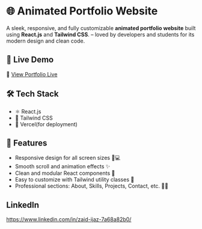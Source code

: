 # 🌐 Animated Portfolio Website

A sleek, responsive, and fully customizable **animated portfolio website** built using **React.js** and **Tailwind CSS**. – loved by developers and students for its modern design and clean code.

## 🚀 Live Demo

🔗 [View Portfolio Live](https://zaidijaz.netlify.app/)

## 🛠️ Tech Stack

- ⚛️ React.js
- 🎨 Tailwind CSS
- 💾 Vercel(for deployment)

## 📁 Features

- Responsive design for all screen sizes 📱💻
- Smooth scroll and animation effects ✨
- Clean and modular React components 🧩
- Easy to customize with Tailwind utility classes 🎯
- Professional sections: About, Skills, Projects, Contact, etc. 👨‍💻

## LinkedIn
https://www.linkedin.com/in/zaid-ijaz-7a68a82b0/


